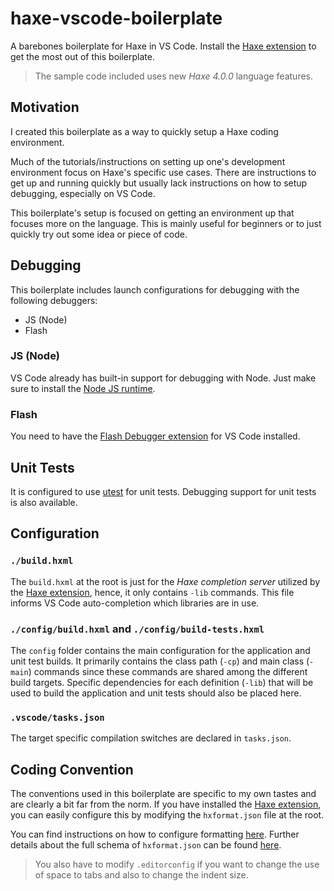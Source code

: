 # haxe-vscode-boilerplate

A barebones boilerplate for Haxe in VS Code. Install the [Haxe extension] to get the most out of this boilerplate.

> The sample code included uses new _Haxe 4.0.0_ language features.

## Motivation

I created this boilerplate as a way to quickly setup a Haxe coding environment.

Much of the tutorials/instructions on setting up one's development environment focus on Haxe's specific use cases. There are instructions to get up and running quickly but usually lack instructions on how to setup debugging, especially on VS Code.

This boilerplate's setup is focused on getting an environment up that focuses more on the language. This is mainly useful for beginners or to just quickly try out some idea or piece of code.

## Debugging

This boilerplate includes launch configurations for debugging with the following debuggers:

- JS (Node)
- Flash

### JS (Node)

VS Code already has built-in support for debugging with Node. Just make sure to install the [Node JS runtime](https://nodejs.org).

### Flash

You need to have the [Flash Debugger extension](https://marketplace.visualstudio.com/items?itemName=vshaxe.haxe-debug) for VS Code installed.

## Unit Tests

It is configured to use [utest](https://github.com/haxe-utest/utest) for unit tests. Debugging support for unit tests is also available.

## Configuration

### `./build.hxml`

The `build.hxml` at the root is just for the _Haxe completion server_ utilized by the [Haxe extension], hence, it only contains `-lib` commands. This file informs VS Code auto-completion which libraries are in use.

### `./config/build.hxml` and `./config/build-tests.hxml`

The `config` folder contains the main configuration for the application and unit test builds. It primarily contains the class path (`-cp`) and main class (`-main`) commands since these commands are shared among the different build targets. Specific dependencies for each definition (`-lib`) that will be used to build the application and unit tests should also be placed here.

### `.vscode/tasks.json`

The target specific compilation switches are declared in `tasks.json`.

## Coding Convention

The conventions used in this boilerplate are specific to my own tastes and are clearly a bit far from the norm. If you have installed the [Haxe extension], you can easily configure this by modifying the `hxformat.json` file at the root.

You can find instructions on how to configure formatting [here](https://github.com/vshaxe/vshaxe/wiki/Formatting). Further details about the full schema of `hxformat.json` can be found [here](https://github.com/vshaxe/vshaxe/blob/master/schemas/hxformat-schema.json).

> You also have to modify `.editorconfig` if you want to change the use of space to tabs and also to change the indent size.

[haxe extension]: https://marketplace.visualstudio.com/items?itemName=nadako.vshaxe
